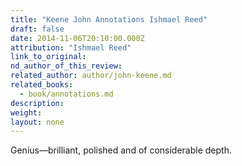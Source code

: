```yaml
---
title: "Keene John Annotations Ishmael Reed"
draft: false
date: 2014-11-06T20:10:00.000Z
attribution: "Ishmael Reed"
link_to_original:
nd_author_of_this_review:
related_author: author/john-keene.md
related_books:
  - book/annotations.md
description:
weight:
layout: none
---
```

Genius—brilliant, polished and of considerable depth.

